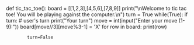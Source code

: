 def tic_tac_toe(): 
    board = [[1,2,3],[4,5,6],[7,8,9]] 
    print("\nWelcome to tic tac toe! You will be playing against the computer.\n") 
    turn = True 
    while(True): 
        if turn: # user's turn 
            print("Your turn") 
            move = int(input("Enter your move (1-9):")) 
            board[move//3][move%3-1] = 'X' 
            for row in board:
                print(row) 

            turn=False 
